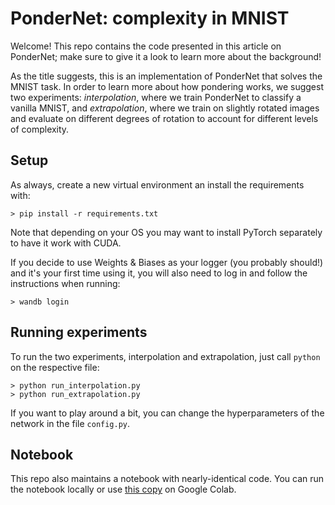 # PonderNet: complexity in MNIST

Welcome! This repo contains the code presented in this article on PonderNet; make sure to give it a look to learn more about the background!

As the title suggests, this is an implementation of PonderNet that solves the MNIST task. In order to learn more about how pondering works, we suggest two experiments: _interpolation_, where we train PonderNet to classify a vanilla MNIST, and _extrapolation_, where we train on slightly rotated images and evaluate on different degrees of rotation to account for different levels of complexity.

## Setup
As always, create a new virtual environment an install the requirements with:
```
> pip install -r requirements.txt
```
Note that depending on your OS you may want to install PyTorch separately to have it work with CUDA.

If you decide to use Weights & Biases as your logger (you probably should!) and it's your first time using it, you will also need to log in and follow the instructions when running:
```
> wandb login
```
## Running experiments
To run the two experiments, interpolation and extrapolation, just call `python` on the respective file:

```
> python run_interpolation.py
> python run_extrapolation.py
```

If you want to play around a bit, you can change the hyperparameters of the network in the file `config.py`.

## Notebook
This repo also maintains a notebook with nearly-identical code. You can run the notebook locally or use [this copy](https://colab.research.google.com/drive/1ZIfcrpV_Pv6WCfRMHJw9x_0PMolOn6O_?usp=sharing) on Google Colab.